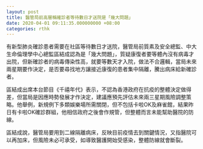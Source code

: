 ```yaml
---
layout: post
title: 醫管局前高層稱確診者等待數日才送院是「幾大問題」
date: 2020-04-01 09:11:35.000000000 +08:00
categories: rthk
---
```


有新型肺炎確診患者需要在社區等待數日才送院，醫管局前質素及安全總監、中大生命倫理學中心總監區結成認為是「幾大問題」，質疑康復者要等體內沒有病毒才出院，但新確診者的病毒傳染性高，就要等數天才入院，做法不合邏輯，當局未來兩星期要作決定，是否要尋找地方讓接近康復的患者集中隔離，騰出病床給新確診者。

區結成出席本台節目《千禧年代》表示，不認為香港政府在抗疫的整體決定做得差，但當局是因應時勢發展才作決定，建議應預先評估未來兩三星期風險調整策略。他舉例，新規例下多類娛樂場所需關閉，但不包括卡啦OK及麻雀館，結果昨日有卡啦OK確診群組，他相信政府之後會作規管，但整體而言未能幫助醫院的防線。

區結成說，醫管局要用到二線隔離病床，反映目前疫情去到關鍵情況，又指醫院可以再加床，但風險未必可承受，如導致醫護開始受感染，整體防線就會斷裂。
